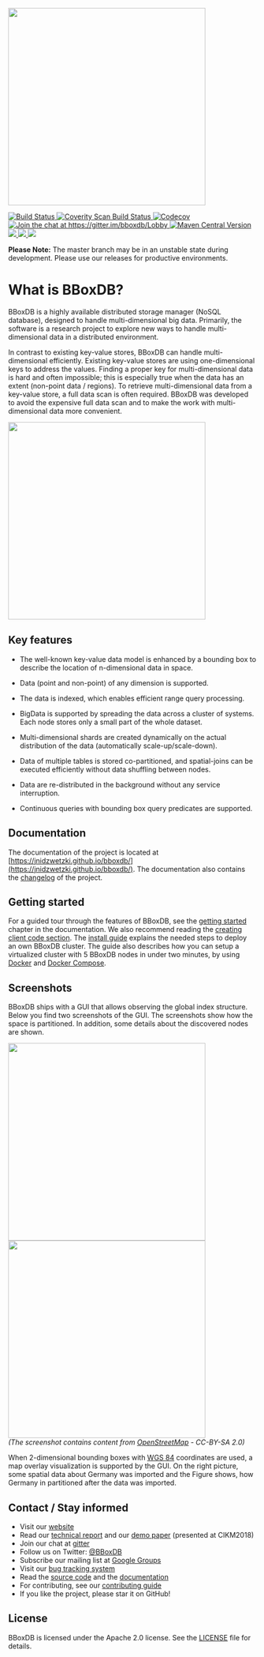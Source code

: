 <img src="docs/logo/logo.png" width="400"> <br>

<a href="https://travis-ci.org/jnidzwetzki/bboxdb">
  <img alt="Build Status" src="https://travis-ci.org/jnidzwetzki/bboxdb.svg?branch=master">
</a> <a href="https://scan.coverity.com/projects/jnidzwetzki-bboxdb">
  <img alt="Coverity Scan Build Status"
       src="https://scan.coverity.com/projects/11479/badge.svg"/>
</a> <a href="https://codecov.io/gh/jnidzwetzki/bboxdb">
  <img src="https://codecov.io/gh/jnidzwetzki/bboxdb/branch/master/graph/badge.svg" alt="Codecov" />
</a> <a href="https://gitter.im/bboxdb/Lobby?utm_source=badge&utm_medium=badge&utm_campaign=pr-badge&utm_content=badge">
  <img alt="Join the chat at https://gitter.im/bboxdb/Lobby" src="https://badges.gitter.im/Join%20Chat.svg">
  </a> <a href="https://repo1.maven.org/maven2/org/bboxdb/"><img alt="Maven Central Version" src="https://maven-badges.herokuapp.com/maven-central/org.bboxdb/bboxdb-server/badge.svg" />
  </a> <a href="https://codeclimate.com/github/jnidzwetzki/bboxdb/maintainability"><img src="https://api.codeclimate.com/v1/badges/0b8b98bde4ec65bfb5b7/maintainability" /></a><a href="http://makeapullrequest.com">
 <img src="https://img.shields.io/badge/PRs-welcome-brightgreen.svg" />
 </a>
 <a href="https://hub.docker.com/r/jnidzwetzki/bboxdb/"><img src="https://img.shields.io/docker/stars/jnidzwetzki/bboxdb.svg">
 </a>

__Please Note:__ The master branch may be in an unstable state during development. Please use our releases for productive environments.

# What is BBoxDB?
BBoxDB is a highly available distributed storage manager (NoSQL database), designed to handle multi-dimensional big data.  Primarily, the software is a research project to explore new ways to handle multi-dimensional data in a distributed environment.

In contrast to existing key-value stores, BBoxDB can handle multi-dimensional efficiently. Existing key-value stores are using one-dimensional keys to address the values. Finding a proper key for multi-dimensional data is hard and often impossible; this is especially true when the data has an extent (non-point data / regions). To retrieve multi-dimensional data from a key-value store, a full data scan is often required. BBoxDB was developed
to avoid the expensive full data scan and to make the work with multi-dimensional data more convenient.

<p><img src="docs/images/space.jpg" width="400"></p>


## Key features
* The well-known key-value data model is enhanced by a bounding box to describe the location of n-dimensional data in space.

* Data (point and non-point) of any dimension is supported.

* The data is indexed, which enables efficient range query processing.

* BigData is supported by spreading the data across a cluster of systems. Each node stores only a small part of the whole dataset.

* Multi-dimensional shards are created dynamically on the actual distribution of the data (automatically scale-up/scale-down).

* Data of multiple tables is stored co-partitioned, and spatial-joins can be executed efficiently without data shuffling between nodes.

* Data are re-distributed in the background without any service interruption.

* Continuous queries with bounding box query predicates are supported.

## Documentation
The documentation of the project is located at [https://jnidzwetzki.github.io/bboxdb/](https://jnidzwetzki.github.io/bboxdb/). The documentation also contains the [changelog](http://jnidzwetzki.github.io/bboxdb/dev/changelog.html) of the project.

## Getting started
For a guided tour through the features of BBoxDB, see the [getting started](https://jnidzwetzki.github.io/bboxdb/doc/gettingstarted.html) chapter in the documentation. We also recommend reading the [creating client code section](https://jnidzwetzki.github.io/bboxdb/doc/client.html). The [install guide](https://jnidzwetzki.github.io/bboxdb/doc/installation.html) explains the needed steps to deploy an own BBoxDB cluster. The guide also describes how you can setup a virtualized cluster with 5 BBoxDB nodes in under two minutes, by using [Docker](https://hub.docker.com/r/jnidzwetzki/bboxdb/) and [Docker Compose](https://docs.docker.com/compose/).

## Screenshots
BBoxDB ships with a GUI that allows observing the global index structure. Below you find two screenshots of the GUI. The screenshots show how the space is partitioned. In addition, some details about the discovered nodes are shown.

<p><img src="docs/images/bboxdb_gui1.jpg" width="400"> <img src="docs/images/bboxdb_gui2.jpg" width="400"><br>
<i>(The screenshot contains content from <a href="https://www.openstreetmap.org/">OpenStreetMap</a> - CC-BY-SA 2.0)</i>
</p>

When 2-dimensional bounding boxes with [WGS 84](https://de.wikipedia.org/wiki/World_Geodetic_System_1984) coordinates are used, a map overlay visualization is supported by the GUI. On the right picture, some spatial data about Germany was imported and the Figure shows, how Germany in partitioned after the data was imported.


## Contact / Stay informed
* Visit our [website](https://bboxdb.org)
* Read our [technical report](https://ub-deposit.fernuni-hagen.de/receive/mir_mods_00001277) and our [demo paper](https://dl.acm.org/citation.cfm?id=3269208) (presented at CIKM2018)
* Join our chat at [gitter](https://gitter.im/bboxdb/Lobby)
* Follow us on Twitter: [@BBoxDB](https://twitter.com/BBoxDB)
* Subscribe our mailing list at [Google Groups](https://groups.google.com/forum/#!forum/bboxdb)
* Visit our [bug tracking system](https://github.com/jnidzwetzki/bboxdb/issues)
* Read the [source code](https://github.com/jnidzwetzki/bboxdb) and the [documentation](https://jnidzwetzki.github.io/bboxdb/)
* For contributing, see our [contributing guide](https://github.com/jnidzwetzki/bboxdb/blob/master/CONTRIBUTING.md)
* If you like the project, please star it on GitHub!

## License
BBoxDB is licensed under the Apache 2.0 license. See the [LICENSE](./LICENSE) file for details.
